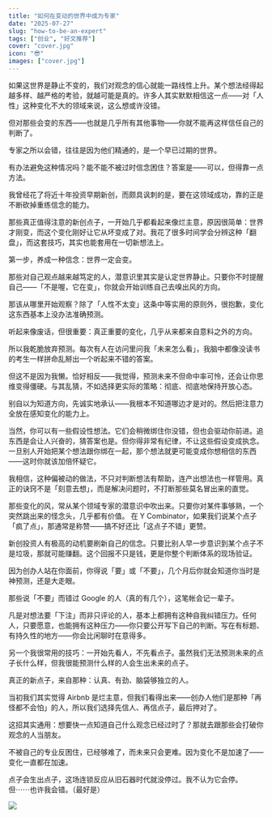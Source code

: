 ```yaml
---
title: "如何在变动的世界中成为专家"
date: "2025-07-27"
slug: "how-to-be-an-expert"
tags: ["创业", "好文推荐"]
cover: "cover.jpg"
icon: "😎"
images: ["cover.jpg"]
---
```

如果这世界是静止不变的，我们对观念的信心就能一路线性上升。某个想法经得起越多样、越严格的考验，就越可能是真的。许多人其实默默相信这一点——对「人性」这种变化不大的领域来说，这么想或许没错。



但对那些会变的东西——也就是几乎所有其他事物——你就不能再这样信任自己的判断了。



专家之所以会错，往往是因为他们精通的，是一个早已过期的世界。



有办法避免这种情况吗？能不能不被过时信念困住？答案是——可以，但得靠一点方法。



我曾经花了将近十年投资早期新创，而颇具讽刺的是，要在这领域成功，靠的正是不断砍掉重练信念的能力。



那些真正值得注意的新创点子，一开始几乎都看起来像烂主意，原因很简单：世界才刚变，而这个变化刚好让它从坏变成了对。我花了很多时间学会分辨这种「翻盘」，而这套技巧，其实也能套用在一切新想法上。



第一步，养成一种信念：世界一定会变。



那些对自己观点越来越笃定的人，潜意识里其实是认定世界静止。只要你不时提醒自己——「不是喔，它在变」，你就会开始训练自己去嗅出风的方向。



那该从哪里开始观察？除了「人性不太变」这条中等实用的原则外，很抱歉，变化这东西基本上没办法准确预测。



听起来像废话，但很重要：真正重要的变化，几乎从来都来自意料之外的方向。



所以我乾脆放弃预测。每次有人在访问里问我「未来怎么看」，我脑中都像没读书的考生一样拼命乱掰出一个听起来不错的答案。



但这不是因为我懒。恰好相反——我觉得，预测未来不但命中率可怜，还会让你思维变得僵硬。与其乱猜，不如选择更实际的策略：彻底、彻底地保持开放心态。



别自以为知道方向，先诚实地承认——我根本不知道哪边才是对的。然后把注意力全放在感知变化的能力上。



当然，你可以有一些假设性想法。它们会稍微绑住你没错，但也会驱动你前进。追东西是会让人兴奋的，猜答案也是。但你得非常有纪律，不让这些假设变成执念。
一旦别人开始把某个想法跟你绑在一起，那个想法就更可能变成你想相信的东西——这时你就该加倍怀疑它。



我相信，这种偏被动的做法，不只对判断想法有帮助，连产出想法也一样管用。真正的诀窍不是「刻意去想」，而是解决问题时，不打断那些莫名冒出来的直觉。



那些变化的风，常从某个领域专家的潜意识中吹出来。只要你对某件事够熟，一个突然跳出来的怪念头，几乎都有价值。
在 Y Combinator，如果我们说某个点子「疯了点」，那通常是称赞——搞不好还比「这点子不错」更赞。



新创投资人有极高的动机要刷新自己的信念。只要比别人早一步意识到某个点子不是垃圾，那就可能赚翻。这个回报不只是钱，更是你整个判断体系的现场验证。



因为创办人站在你面前，你得说「要」或「不要」，几个月后你就会知道你当时是神预测，还是大走眼。



那些说「不要」而错过 Google 的人（真的有几个），这笔帐会记一辈子。



凡是对想法要「下注」而非只评论的人，基本上都拥有这种自我纠错压力。任何人，只要愿意，也能拥有这种压力——你只要公开写下自己的判断。写在有标题、有持久性的地方——你会比闲聊时在意得多。



另一个我很常用的技巧：一开始先看人，不先看点子。虽然我们无法预测未来的点子长什么样，但我很能预测什么样的人会生出未来的点子。



真正的新点子，来自那种：认真、有劲、脑袋够独立的人。



当初我们其实觉得 Airbnb 是烂主意，但我们看得出来——创办人他们是那种「再怪都不会怕」的人，所以我们选择先信人、再信点子，最后押对了。



这招其实通用：想要快一点知道自己什么观念已经过时了？那就去跟那些会打破你观念的人当朋友。



不被自己的专业反困住，已经够难了，而未来只会更难。因为变化不是加速了——变化一直都在加速。



点子会生出点子，这场连锁反应从旧石器时代就没停过。我不认为它会停。
但⋯⋯也许我会错。（最好是）




![](https://prod-files-secure.s3.us-west-2.amazonaws.com/112d0858-5090-4d34-a606-b75eb8d65fd2/46476355-9cf3-4e99-9b7a-3531bc426380/1000202064.png?X-Amz-Algorithm=AWS4-HMAC-SHA256&X-Amz-Content-Sha256=UNSIGNED-PAYLOAD&X-Amz-Credential=ASIAZI2LB466TPTGH5EF%2F20250818%2Fus-west-2%2Fs3%2Faws4_request&X-Amz-Date=20250818T062248Z&X-Amz-Expires=3600&X-Amz-Security-Token=IQoJb3JpZ2luX2VjEFYaCXVzLXdlc3QtMiJHMEUCIQCm%2FQxII6i8W8kZPLBSRcb9F46ogyNuvUBCu6cZFc%2FBJAIgeZhXM3BkGCshF1tq2CmCPLLTwL4lRzNk0baIBKGkPWwqiAQIn%2F%2F%2F%2F%2F%2F%2F%2F%2F%2F%2FARAAGgw2Mzc0MjMxODM4MDUiDG7d7CbG5077m%2FeztSrcAzLzU%2BThmQN4lKULyq7EOhPr0XXnRTJhoK%2BWmf70cmWfVHeJTi3ahBJBhDysZrVhqbG%2BTyDTSbRP4d6EsHv9kGt3uNGbKrGZfP85iRImGISUe57o7vBVq%2Bxj0wJ1e6Wh6iTgrgySvu0%2FtPDOjzPtmx7d5Gw01CpI6qoFl3D6yv6egNLWc%2BQUTHpk6xXGlRkdYuy25aROwUYtbfxIa%2Fw1minwAYHO00XPk0zT27%2BUk1tP3zQPFL67BzlX5%2FVqiMF5qcAmcfTLJhrNSRperLcI7oMrhMqUlgTaikJWSW2n205m8b3M0%2Bmdqa2cDO4yc7FLOP2NJPBM5KFjSwOwOAtcp1I4iAaKwhWgmxbg8l%2BtnNAS9tp%2FZDYu8ZeocJVxXFn0w9R0gonzIDU%2FxyqDg2FcKD2c8uzGvoCPadwsQGYr08i1hmWQa9IWNdS4KaskHt8AHEs1NCUDnK1l78lbL6wHyS6m2KjAehSl%2BZG0FDedQjM0XcudrcnB0vt%2FllBDWAoBQGLqxlwzVbV3bIOol3IIhUSOdB7K9i9ValePivDofBatbX4ZtmpZESZkiWbDTdyRd%2BbGagxdILf2buAuw6m5OifmlRTiAzWBNvVbADfCTw4MUgy%2FlsEMBpqixeqyMKWBi8UGOqUB7Z6wFT1PKz8Ts4vhterWf0a7Sczk2aybXNAqGGN7hM4xp0kQX5M66uLgR5zVWZKzkXQ5xLUNZwtxt%2Fcwlc8Te9QN5TEqEBMl%2BDZRwmgfzYw3mPUh%2B77AYKFQJWz101QY%2Becn9ksXilIBsF928QrTaPYgmWGt%2FZeZcDaO12kHA3JRkWG88f7IOH3NfruuxevnG6FbwEjTuTgo9IB%2Br3aS0SKg9kJN&X-Amz-Signature=6082892378739f0ccd705894743610f8c9cdbd5a882ff757a5c42ed3d95b8802&X-Amz-SignedHeaders=host&x-amz-checksum-mode=ENABLED&x-id=GetObject)


